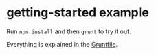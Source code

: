 # getting-started example

Run `npm install` and then `grunt` to try it out.

Everything is explained in the [Gruntfile](Gruntfile.js).
